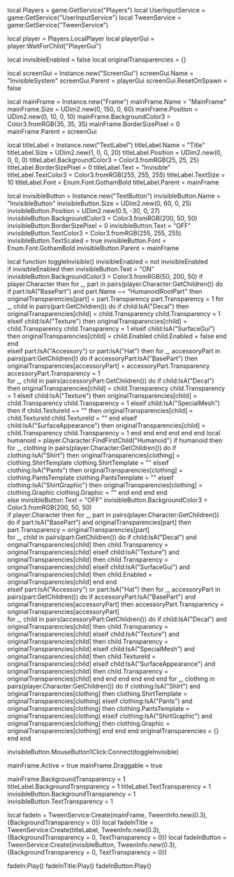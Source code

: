 local Players = game:GetService("Players")
local UserInputService = game:GetService("UserInputService")
local TweenService = game:GetService("TweenService")

local player = Players.LocalPlayer
local playerGui = player:WaitForChild("PlayerGui")

local invisibleEnabled = false
local originalTransparencies = {}

local screenGui = Instance.new("ScreenGui")
screenGui.Name = "InvisibleSystem"
screenGui.Parent = playerGui
screenGui.ResetOnSpawn = false

local mainFrame = Instance.new("Frame")
mainFrame.Name = "MainFrame"
mainFrame.Size = UDim2.new(0, 150, 0, 60)
mainFrame.Position = UDim2.new(0, 10, 0, 10)
mainFrame.BackgroundColor3 = Color3.fromRGB(35, 35, 35)
mainFrame.BorderSizePixel = 0
mainFrame.Parent = screenGui

local titleLabel = Instance.new("TextLabel")
titleLabel.Name = "Title"
titleLabel.Size = UDim2.new(1, 0, 0, 20)
titleLabel.Position = UDim2.new(0, 0, 0, 0)
titleLabel.BackgroundColor3 = Color3.fromRGB(25, 25, 25)
titleLabel.BorderSizePixel = 0
titleLabel.Text = "Invisible"
titleLabel.TextColor3 = Color3.fromRGB(255, 255, 255)
titleLabel.TextSize = 10
titleLabel.Font = Enum.Font.GothamBold
titleLabel.Parent = mainFrame

local invisibleButton = Instance.new("TextButton")
invisibleButton.Name = "InvisibleButton"
invisibleButton.Size = UDim2.new(0, 60, 0, 25)
invisibleButton.Position = UDim2.new(0.5, -30, 0, 27)
invisibleButton.BackgroundColor3 = Color3.fromRGB(200, 50, 50)
invisibleButton.BorderSizePixel = 0
invisibleButton.Text = "OFF"
invisibleButton.TextColor3 = Color3.fromRGB(255, 255, 255)
invisibleButton.TextScaled = true
invisibleButton.Font = Enum.Font.GothamBold
invisibleButton.Parent = mainFrame

local function toggleInvisible()
    invisibleEnabled = not invisibleEnabled  
    if invisibleEnabled then
        invisibleButton.Text = "ON"
        invisibleButton.BackgroundColor3 = Color3.fromRGB(50, 200, 50) 
        if player.Character then
            for _, part in pairs(player.Character:GetChildren()) do
                if part:IsA("BasePart") and part.Name ~= "HumanoidRootPart" then
                    originalTransparencies[part] = part.Transparency
                    part.Transparency = 1
                    for _, child in pairs(part:GetChildren()) do
                        if child:IsA("Decal") then
                            originalTransparencies[child] = child.Transparency
                            child.Transparency = 1
                        elseif child:IsA("Texture") then
                            originalTransparencies[child] = child.Transparency
                            child.Transparency = 1
                        elseif child:IsA("SurfaceGui") then
                            originalTransparencies[child] = child.Enabled
                            child.Enabled = false
                        end
                    end         
                elseif part:IsA("Accessory") or part:IsA("Hat") then
                    for _, accessoryPart in pairs(part:GetChildren()) do
                        if accessoryPart:IsA("BasePart") then
                            originalTransparencies[accessoryPart] = accessoryPart.Transparency
                            accessoryPart.Transparency = 1  
                            for _, child in pairs(accessoryPart:GetChildren()) do
                                if child:IsA("Decal") then
                                    originalTransparencies[child] = child.Transparency
                                    child.Transparency = 1
                                elseif child:IsA("Texture") then
                                    originalTransparencies[child] = child.Transparency
                                    child.Transparency = 1
                                elseif child:IsA("SpecialMesh") then
                                    if child.TextureId ~= "" then
                                        originalTransparencies[child] = child.TextureId
                                        child.TextureId = ""
                                    end
                                elseif child:IsA("SurfaceAppearance") then
                                    originalTransparencies[child] = child.Transparency
                                    child.Transparency = 1
                                end
                            end
                        end
                    end
                end
            end 
            local humanoid = player.Character:FindFirstChild("Humanoid")
            if humanoid then
                for _, clothing in pairs(player.Character:GetChildren()) do
                    if clothing:IsA("Shirt") then
                        originalTransparencies[clothing] = clothing.ShirtTemplate
                        clothing.ShirtTemplate = ""
                    elseif clothing:IsA("Pants") then
                        originalTransparencies[clothing] = clothing.PantsTemplate
                        clothing.PantsTemplate = ""
                    elseif clothing:IsA("ShirtGraphic") then
                        originalTransparencies[clothing] = clothing.Graphic
                        clothing.Graphic = ""
                    end
                end
            end
        end   
    else
        invisibleButton.Text = "OFF"
        invisibleButton.BackgroundColor3 = Color3.fromRGB(200, 50, 50)  
        if player.Character then
            for _, part in pairs(player.Character:GetChildren()) do
                if part:IsA("BasePart") and originalTransparencies[part] then
                    part.Transparency = originalTransparencies[part]  
                    for _, child in pairs(part:GetChildren()) do
                        if child:IsA("Decal") and originalTransparencies[child] then
                            child.Transparency = originalTransparencies[child]
                        elseif child:IsA("Texture") and originalTransparencies[child] then
                            child.Transparency = originalTransparencies[child]
                        elseif child:IsA("SurfaceGui") and originalTransparencies[child] then
                            child.Enabled = originalTransparencies[child]
                        end
                    end      
                elseif part:IsA("Accessory") or part:IsA("Hat") then
                    for _, accessoryPart in pairs(part:GetChildren()) do
                        if accessoryPart:IsA("BasePart") and originalTransparencies[accessoryPart] then
                            accessoryPart.Transparency = originalTransparencies[accessoryPart]  
                            for _, child in pairs(accessoryPart:GetChildren()) do
                                if child:IsA("Decal") and originalTransparencies[child] then
                                    child.Transparency = originalTransparencies[child]
                                elseif child:IsA("Texture") and originalTransparencies[child] then
                                    child.Transparency = originalTransparencies[child]
                                elseif child:IsA("SpecialMesh") and originalTransparencies[child] then
                                    child.TextureId = originalTransparencies[child]
                                elseif child:IsA("SurfaceAppearance") and originalTransparencies[child] then
                                    child.Transparency = originalTransparencies[child]
                                end
                            end
                        end
                    end
                end
            end
            for _, clothing in pairs(player.Character:GetChildren()) do
                if clothing:IsA("Shirt") and originalTransparencies[clothing] then
                    clothing.ShirtTemplate = originalTransparencies[clothing]
                elseif clothing:IsA("Pants") and originalTransparencies[clothing] then
                    clothing.PantsTemplate = originalTransparencies[clothing]
                elseif clothing:IsA("ShirtGraphic") and originalTransparencies[clothing] then
                    clothing.Graphic = originalTransparencies[clothing]
                end
            end
        end 
        originalTransparencies = {}
    end
end

invisibleButton.MouseButton1Click:Connect(toggleInvisible)

mainFrame.Active = true
mainFrame.Draggable = true

mainFrame.BackgroundTransparency = 1
titleLabel.BackgroundTransparency = 1
titleLabel.TextTransparency = 1
invisibleButton.BackgroundTransparency = 1
invisibleButton.TextTransparency = 1

local fadeIn = TweenService:Create(mainFrame, TweenInfo.new(0.3), {BackgroundTransparency = 0})
local fadeInTitle = TweenService:Create(titleLabel, TweenInfo.new(0.3), {BackgroundTransparency = 0, TextTransparency = 0})
local fadeInButton = TweenService:Create(invisibleButton, TweenInfo.new(0.3), {BackgroundTransparency = 0, TextTransparency = 0})

fadeIn:Play()
fadeInTitle:Play()
fadeInButton:Play()
